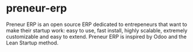 preneur-erp
===========

Preneur ERP is an open source ERP dedicated to entrepeneurs that want to make their startup work: easy to use, fast
install, highly scalable, extremely customizable and easy to extend. Preneur ERP is inspired by Odoo and the Lean Startup
method.
